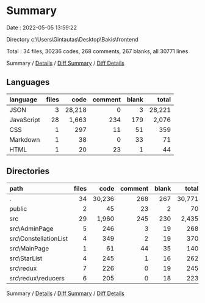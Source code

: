 # Summary

Date : 2022-05-05 13:59:22

Directory c:\Users\Gintautas\Desktop\Bakis\frontend

Total : 34 files,  30236 codes, 268 comments, 267 blanks, all 30771 lines

Summary / [Details](details.md) / [Diff Summary](diff.md) / [Diff Details](diff-details.md)

## Languages
| language | files | code | comment | blank | total |
| :--- | ---: | ---: | ---: | ---: | ---: |
| JSON | 3 | 28,218 | 0 | 3 | 28,221 |
| JavaScript | 28 | 1,663 | 234 | 179 | 2,076 |
| CSS | 1 | 297 | 11 | 51 | 359 |
| Markdown | 1 | 38 | 0 | 33 | 71 |
| HTML | 1 | 20 | 23 | 1 | 44 |

## Directories
| path | files | code | comment | blank | total |
| :--- | ---: | ---: | ---: | ---: | ---: |
| . | 34 | 30,236 | 268 | 267 | 30,771 |
| public | 2 | 45 | 23 | 2 | 70 |
| src | 29 | 1,960 | 245 | 230 | 2,435 |
| src\AdminPage | 5 | 246 | 3 | 19 | 268 |
| src\ConstellationList | 4 | 349 | 2 | 19 | 370 |
| src\MainPage | 1 | 61 | 44 | 35 | 140 |
| src\StarList | 4 | 245 | 1 | 16 | 262 |
| src\redux | 7 | 226 | 0 | 19 | 245 |
| src\redux\reducers | 6 | 205 | 0 | 18 | 223 |

Summary / [Details](details.md) / [Diff Summary](diff.md) / [Diff Details](diff-details.md)